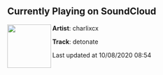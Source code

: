 ## Currently Playing on SoundCloud

[<img align="left" width="100" src="https://i1.sndcdn.com/artworks-uy5HggIqGzii-0-t50x50.jpg">](https://soundcloud.com/charlixcx/detonate?in=charlixcx/sets/how-im-feeling-now-1)

**Artist**: charlixcx 

**Track**: detonate

Last updated at 10/08/2020 08:54

